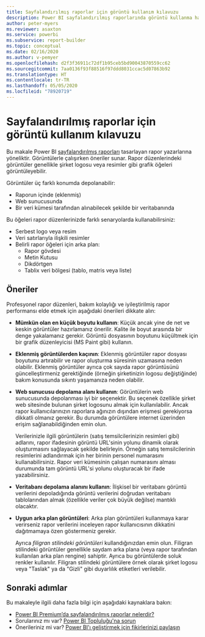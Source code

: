 ```yaml
---
title: Sayfalandırılmış raporlar için görüntü kullanım kılavuzu
description: Power BI sayfalandırılmış raporlarında görüntü kullanma hakkında kılavuz.
author: peter-myers
ms.reviewer: asaxton
ms.service: powerbi
ms.subservice: report-builder
ms.topic: conceptual
ms.date: 02/16/2020
ms.author: v-pemyer
ms.openlocfilehash: d2f3f36911c72df1b95ceb5bd90043870559cc62
ms.sourcegitcommit: 7aa0136f93f88516f97ddd8031ccac5d07863b92
ms.translationtype: HT
ms.contentlocale: tr-TR
ms.lasthandoff: 05/05/2020
ms.locfileid: "78920719"
---
```

# <a name="image-use-guidance-for-paginated-reports"></a>Sayfalandırılmış raporlar için görüntü kullanım kılavuzu

Bu makale Power BI [sayfalandırılmış raporları](../paginated-reports/paginated-reports-report-builder-power-bi.md) tasarlayan rapor yazarlarına yöneliktir. Görüntülerle çalışırken öneriler sunar. Rapor düzenlerindeki görüntüler genellikle şirket logosu veya resimler gibi grafik öğeleri görüntüleyebilir.

Görüntüler üç farklı konumda depolanabilir:

- Raporun içinde (eklenmiş)
- Web sunucusunda
- Bir veri kümesi tarafından alınabilecek şekilde bir veritabanında

Bu öğeleri rapor düzenlerinizde farklı senaryolarda kullanabilirsiniz:

- Serbest logo veya resim
- Veri satırlarıyla ilişkili resimler
- Belirli rapor öğeleri için arka plan:
  - Rapor gövdesi
  - Metin Kutusu
  - Dikdörtgen
  - Tablix veri bölgesi (tablo, matris veya liste)

## <a name="suggestions"></a>Öneriler

Profesyonel rapor düzenleri, bakım kolaylığı ve iyileştirilmiş rapor performansı elde etmek için aşağıdaki önerileri dikkate alın:

- **Mümkün olan en küçük boyutu kullanın**: Küçük ancak yine de net ve keskin görüntüler hazırlamanız önerilir. Kalite ile boyut arasında bir denge yakalamanız gerekir. Görüntü dosyasının boyutunu küçültmek için bir grafik düzenleyicisi (MS Paint gibi) kullanın.
- **Eklenmiş görüntülerden kaçının**: Eklenmiş görüntüler rapor dosyası boyutunu artırabilir ve rapor oluşturma süresinin uzamasına neden olabilir. Eklenmiş görüntüler ayrıca çok sayıda rapor görüntüsünü güncelleştirmeniz gerektiğinde (örneğin şirketinizin logosu değiştiğinde) bakım konusunda sıkıntı yaşamanıza neden olabilir.
- **Web sunucusu depolama alanı kullanın**: Görüntülerin web sunucusunda depolanması iyi bir seçenektir. Bu seçenek özellikle şirket web sitesinde bulunan şirket logosunu almak için kullanılabilir. Ancak rapor kullanıcılarınızın raporlara ağınızın dışından erişmesi gerekiyorsa dikkatli olmanız gerekir. Bu durumda görüntülere internet üzerinden erişim sağlanabildiğinden emin olun.

    Verilerinizle ilgili görüntülerin (satış temsilcilerinizin resimleri gibi) adlarını, rapor ifadesinin görüntü URL'sinin yolunu dinamik olarak oluşturmasını sağlayacak şekilde belirleyin. Örneğin satış temsilcilerinin resimlerini adlandırmak için her birinin personel numarasını kullanabilirsiniz. Rapor veri kümesinin çalışan numarasını alması durumunda tam görüntü URL'si yolunu oluşturacak bir ifade yazabilirsiniz.
- **Veritabanı depolama alanını kullanın**: İlişkisel bir veritabanı görüntü verilerini depoladığında görüntü verilerini doğrudan veritabanı tablolarından almak (özellikle veriler çok büyük değilse) mantıklı olacaktır.
- **Uygun arka plan görüntüleri**: Arka plan görüntüleri kullanmaya karar verirseniz rapor verilerini inceleyen rapor kullanıcısının dikkatini dağıtmamaya özen göstermeniz gerekir. 

    Ayrıca _filigran stilindeki görüntüleri_ kullandığınızdan emin olun. Filigran stilindeki görüntüler genellikle saydam arka plana (veya rapor tarafından kullanılan arka plan rengine) sahiptir. Ayrıca bu görüntülerde soluk renkler kullanılır. Filigran stilindeki görüntülere örnek olarak şirket logosu veya "Taslak" ya da "Gizli" gibi duyarlılık etiketleri verilebilir.

## <a name="next-steps"></a>Sonraki adımlar

Bu makaleyle ilgili daha fazla bilgi için aşağıdaki kaynaklara bakın:

- [Power BI Premium’da sayfalandırılmış raporlar nelerdir?](../paginated-reports/paginated-reports-report-builder-power-bi.md)
- Sorularınız mı var? [Power BI Topluluğu'na sorun](https://community.powerbi.com/)
- Önerileriniz mi var? [Power BI'ı geliştirmek için fikirlerinizi paylaşın](https://ideas.powerbi.com/)
